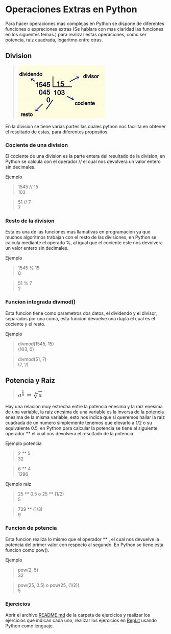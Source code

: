 # Operaciones Extras en Python

Para hacer operaciones mas complejas en Python se dispone de diferentes funciones o expreciones extras (Se hablara con mas claridad las funciones en los siguentes temas.) para realizar estas operaciones, como ser potencia, raiz cuadrada, logaritmo entre otras.

## Division

> ![python](https://github.com/psmaniac/CP01/blob/master/lesson01/02_extra_operations/div.jpg)

En la division se tiene varias partes las cuales python nos facilita en obtener el resultado de estas, para diferentes propositos.

### Cociente de una division

El cociente de una division es la parte entera del resultado de la division, en Python se calcula con el operador // el cual nos devolvera  un valor entero sin decimales.

Ejemplo

  > 1545 // 15\
  > 103
  
  > 51 // 7\
  > 7

### Resto de la division

Esta es una de las funciones mas llamativas en programacion ya que muchos algoritmos trabajan con el resto de las divisiones, en Python se calcula mediante el operado %, al igual que el cociente este nos devolvera un valor entero sin decimales.

Ejemplo

  > 1545 % 15\
  > 0
  
  > 51 % 7\
  > 2

### Funcion integrada divmod()

Esta funcion tiene como parametros dos datos, el dividendo y el divisor, separados por una coma, esta funcion devuelve una dupla el cual es el cociente y el resto.

Ejemplo

  > divmod(1545, 15)\
  > (103, 0)
  
  > divmod(51, 7)\
  > (7, 2)
  
## Potencia y Raiz

> ![python](https://github.com/psmaniac/CP01/blob/master/lesson01/02_extra_operations/potencia.png)

Hay una relacion muy estrecha entre la potencia enesima y la raiz enesima de una variable, la raiz enesima de una variable es la inversa de la potencia enesima de la misma variable, esto nos indica que si queremos hallar la raiz cuadrada de un numero simplemente tenemos que elevarlo a 1/2 o su equivalente 0.5, en Python para calcular la potencia se tiene al siguiente operador ** el cual nos devolvera el resultado de la potencia.

Ejemplo potencia

  > 2 ** 5\
  > 32
  
  > 6 ** 4\
  > 1296
  
 Ejemplo raiz

  > 25 ** 0.5  o  25 ** (1/2)\
  > 5
  
  > 729 ** (1/3)\
  > 9
  
### Funcion de potencia
  
Esta funcion realiza lo mismo que el operador ** , el cual nos devuelve la potencia del primer valor con respecto al segundo. En Python se tiene esta funcion como pow().

Ejemplo

  > pow(2, 5)\
  > 32
  
  > pow(25, 0.5)  o  pow(25, (1/2))\
  > 5
  
### Ejercicios 

Abrir el archivo [README.md](https://github.com/psmaniac/CP01/blob/master/lesson01/01_operations/Exercises/README.md) de la carpeta de ejercicios y realizar los ejercicios que indican cada uno, realizar los ejercicios en [Repl.it](https://repl.it/) usando Python como lenguaje.
